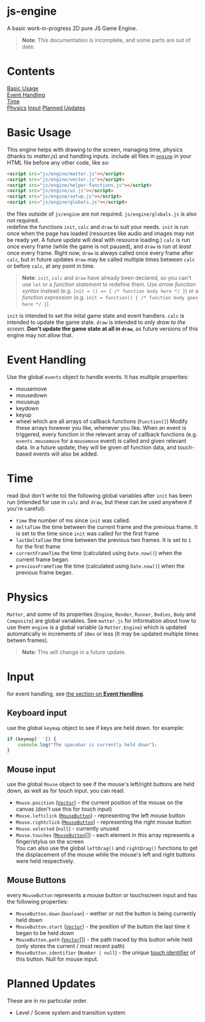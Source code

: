 # js-engine
A basic work-in-progress 2D pure JS Game Engine.  
> **Note**: This documentation is incomplete, and some parts are out of date.  
# Contents
[Basic Usage](#basic-usage)  
[Event Handling](#event-handling)  
[Time](#time)  
[Physics](#physics)
[Input](#input)
[Planned Updates](#planned-updates)  

# Basic Usage
This engine helps with drawing to the screen, managing time, physics (thanks to *matter.js*) and handling inputs.
include all files in [`engine`](js/engine/) in your HTML file before any other code, like so:
```html
<script src="js/engine/matter.js"></script>
<script src="js/engine/vector.js"></script>
<script src="js/engine/helper-functions.js"></script>
<script src="js/engine/ui.js"></script>
<script src="js/engine/setup.js"></script>
<script src="js/engine/globals.js"></script>
```
the files outside of `js/engine` are not required. `js/engine/globals.js` is also not required.  
redefine the functions `init`, `calc` and `draw` to suit your needs. `init` is run once when the page has loaded (resources like audio and images may not be ready yet. A future update will deal with resource loading.) `calc` is run once every frame (while the game is not paused), and `draw` is run *at least* once every frame. Right now, `draw` is always called once every frame after `calc`, but in future updates `draw` may be called multiple times between `calc` or before `calc`, at any point in time.  
> **Note**: `init`, `calc` and `draw` have already been declared, so you can't use `let` or a *function statement* to redefine them.
> Use *arrow function syntax* instead (e.g. `init = () => { /* function body here */ }`) or a *function expression* (e.g. `init = function() { /* function body goes here */ }`)

`init` is intended to set the inital game state and event handlers. `calc` is intended to update the game state. `draw` is intended to only *draw to the screen*. **Don't update the game state at all in `draw`**, as future versions of this engine may not allow that.  

# Event Handling
Use the global `events` object to handle events. It has multiple properties:
* mousemove
* mousedown
* mouseup
* keydown
* keyup
* wheel
which are all arrays of callback functions (`Function[]`) Modify these arrays however you like, whenever you like. When an event is triggered, every function in the relevant array of callback functions (e.g. `events.mousemove` for a `mousemove` event) is called and given relevant data. In a future update, they will be given *all* function data, and touch-based events will also be added.  

# Time
read (but don't write to) the following global variables after `init` has been run (intended for use in `calc` and `draw`, but these can be used anywhere if you're careful):
* `time` the number of ms since `init` was called.
* `deltaTime` the time between the current frame and the previous frame. It is set to the time since `init` was called for the first frame
* `lastDeltaTime` the time between the previous two frames. It is set to `1` for the first frame
* `currentFrameTime` the time (calculated using `Date.now()`) when the current frame began.
* `previousFrameTime` the time (calculated using `Date.now()`) when the previous frame began.  

# Physics
`Matter`, and some of its properties (`Engine`, `Render`, `Runner`, `Bodies`, `Body` and `Composite`) are global variables.
See `matter.js` for information about how to use them
`engine` is a global variable (a `Matter.Engine`) which is updated automatically in increments of `10ms` or less (it may be updated multiple times betwen frames).
> **Note**: This will change in a future update.  

# Input
for event handling, see [the section on **Event Handling**](#event-handling).
## Keyboard input
use the global `keymap` object to see if keys are held down. for example:
```js
if (keymap[' ']) {
    console.log("The spacebar is currently held down");
}
```

## Mouse input
use the global `Mouse` object to see if the mouse's left/right buttons are held down, as well as for touch input.
you can read:
* `Mouse.position` ([`Vector`](#vector)) - the current position of the mouse on the canvas (don't use this for touch input)
* `Mouse.leftclick` ([`MouseButton`](#mouse-buttons)) - representing the left mouse button
* `Mouse.rightclick` ([`MouseButton`](#mouse-buttons)) - representing the right mouse button
* `Mouse.selected` (`null`) - currently unused
* `Mouse.touches` ([`MouseButton`](#mouse-buttons)[]) - each element in this array represents a finger/stylus on the screen  
You can also use the global `leftDrag()` and `rightDrag()` functions to get the displacement of the mouse while the mouse's left and right buttons were held respectively.

## Mouse Buttons
every `MouseButton` represents a mouse button or touchscreen input and has the following properties:
* `MouseButton.down` (`boolean`) - wether or not the button is being currently held down
* `MouseButton.start` ([`Vector`](#vector)) - the position of the button the last time it began to be held down
* `MouseButton.path` ([`Vector`](#vector)[]) - the path traced by this button while held (only stores the current / most recent path)
* `MouseButton.identifier` (`Number | null`) - the unique [touch identifier](https://developer.mozilla.org/en-US/docs/Web/API/Touch/identifier) of this button. Null for mouse input.

# Planned Updates  
These are in no particular order.
* Level / Scene system and transition system
